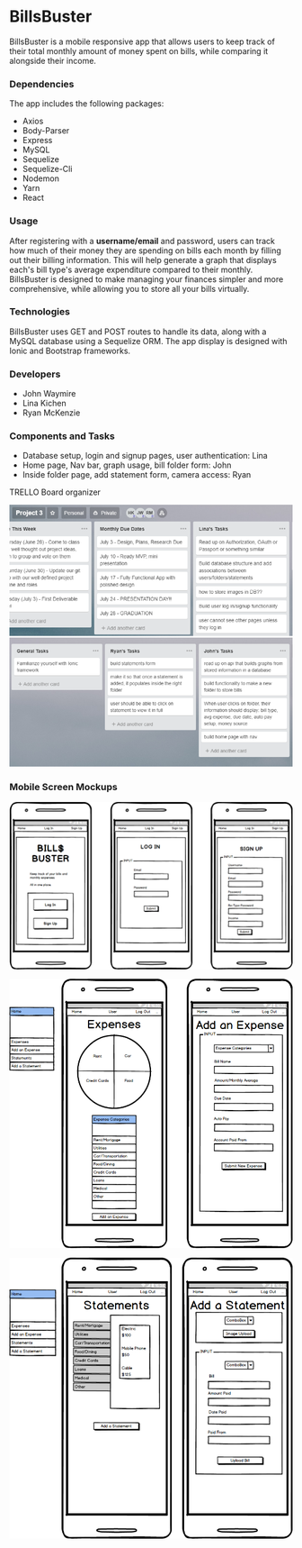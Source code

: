 # BillsBuster

BillsBuster is a mobile responsive app that allows users to keep track of their total monthly amount of money spent on bills, while comparing it alongside their income.

### Dependencies

The app includes the following packages:

* Axios
* Body-Parser
* Express
* MySQL
* Sequelize
* Sequelize-Cli
* Nodemon
* Yarn
* React

### Usage

After registering with a **username/email** and password, users can track how much of their money they are spending on bills each month by filling out their billing information. This will help generate a graph that displays each's bill type's average expenditure compared to their monthly. BillsBuster is designed to make managing your finances simpler and more comprehensive, while allowing you to store all your bills virtually.

### Technologies

BillsBuster uses GET and POST routes to handle its data, along with a MySQL database using a Sequelize ORM. The app display is designed with Ionic and Bootstrap frameworks.

### Developers

* John Waymire
* Lina Kichen
* Ryan McKenzie

### Components and Tasks
- Database setup, login and signup pages, user authentication: Lina
- Home page, Nav bar, graph usage, bill folder form: John
- Inside folder page, add statement form, camera access: Ryan

TRELLO Board organizer

![alt tag](app/assets/github/trello1.png)
![alt tag](app/assets/github/trello2.png)

### Mobile Screen Mockups

![alt tag](app/assets/github/mockup-1.png)

![alt tag](app/assets/github/mockup-2.png)

![alt tag](app/assets/github/mockup-3.png)
